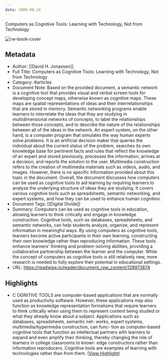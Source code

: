 ```yaml
---
date: 2008-08-24
---
```

Computers as Cognitive Tools: Learning with Technology, Not from Technology

![rw-book-cover](https://readwise-assets.s3.amazonaws.com/static/images/article0.00998d930354.png)

## Metadata
- Author: [[David H. Jonassen]]
- Full Title: Computers as Cognitive Tools: Learning with Technology, Not from Technology
- Category: #articles
- Document Note: Based on the provided document, a semantic network is a cognitive tool that provides visual and verbal screen tools for developing concept maps, otherwise known as cognitive maps. These maps are spatial representations of ideas and their interrelationships that are stored in memory. Semantic networking programs enable learners to interrelate the ideas that they are studying in multidimensional networks of concepts, to label the relationships between those concepts, and to describe the nature of the relationships between all of the ideas in the network.
   An expert system, on the other hand, is a computer program that simulates the way human experts solve problems. It is an artificial decision maker that queries the individual about the current status of the problem, searches its own knowledge base for pertinent facts and rules that reflect the knowledge of an expert and stored previously, processes the information, arrives at a decision, and reports the solution to the user.
   Multimedia construction refers to the creation of multimedia materials such as videos, audio, and images. However, there is no specific information provided about this topic in the document. 
   Overall, the document discusses how computers can be used as cognitive tools to aid learning by requiring learners to analyze the underlying structure of ideas they are studying. It covers various cognitive tools such as spreadsheets, semantic networking, and expert systems, and how they can be used to enhance human cognition.
- Document Tags: [[Digital Divide]] 
- Summary: Computers can be used as cognitive tools in education, allowing learners to think critically and engage in knowledge construction. Cognitive tools, such as databases, spreadsheets, and semantic networks, can help students analyze, organize, and represent information in meaningful ways. By using computers as cognitive tools, learners become active participants in their own learning, constructing their own knowledge rather than reproducing information. These tools enhance learners' thinking and problem-solving abilities, providing a collaborative partnership between the learner and the computer. While the concept of computers as cognitive tools is still relatively new, more research is needed to fully explore their potential in educational settings.
- URL: https://readwise.io/reader/document_raw_content/128973874

## Highlights
- C OGNITIVE TOOLS are computer-based applications that are normally used as productivity software. However, these applications may also function as knowledge representation formalisms that require learners to think critically when using them to represent content being studied or what they already know about a subject. Applications such as databases, spreadsheets, semantic net- works, expert systems, multimedia/hypermedia construction, can func- tion as computer-based cognitive tools that function as intellectual partners with learners to expand and even amplify their thinking, thereby changing the role of learners in college classrooms to knowl- edge constructors rather than information reproducers. Cognitive tools are examples of learning with technologies rather than from them. ([View Highlight](https://read.readwise.io/read/01hkrj3vtv8tmm52ftgnnwkttp))
